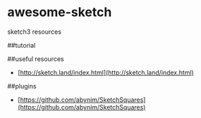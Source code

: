# awesome-sketch
sketch3 resources

##tutorial

##useful resources
- [http://sketch.land/index.html](http://sketch.land/index.html)

##plugins
- [https://github.com/abynim/SketchSquares](https://github.com/abynim/SketchSquares)
